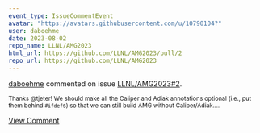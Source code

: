 ```yaml
---
event_type: IssueCommentEvent
avatar: "https://avatars.githubusercontent.com/u/10790104?"
user: daboehme
date: 2023-08-02
repo_name: LLNL/AMG2023
html_url: https://github.com/LLNL/AMG2023/pull/2
repo_url: https://github.com/LLNL/AMG2023
---
```


<a href='https://github.com/daboehme' target='_blank'>daboehme</a> commented on issue <a href='https://github.com/LLNL/AMG2023/pull/2' target='_blank'>LLNL/AMG2023#2</a>.

<small>Thanks @tjeter! We should make all the Caliper and Adiak annotations optional (i.e., put them behind `#ifdef`s) so that we can still build AMG without Caliper/Adiak....</small>

<a href='https://github.com/LLNL/AMG2023/pull/2' target='_blank'>View Comment</a>